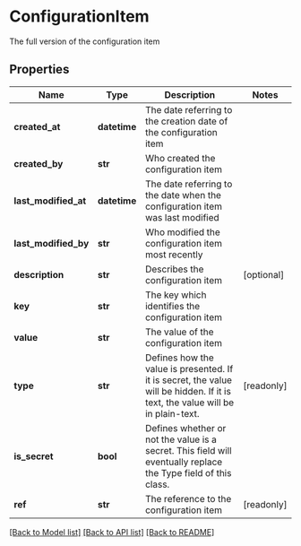 # ConfigurationItem

The full version of the configuration item

## Properties
Name | Type | Description | Notes
------------ | ------------- | ------------- | -------------
**created_at** | **datetime** | The date referring to the creation date of the configuration item | 
**created_by** | **str** | Who created the configuration item | 
**last_modified_at** | **datetime** | The date referring to the date when the configuration item was last modified | 
**last_modified_by** | **str** | Who modified the configuration item most recently | 
**description** | **str** | Describes the configuration item | [optional] 
**key** | **str** | The key which identifies the configuration item | 
**value** | **str** | The value of the configuration item | 
**type** | **str** | Defines how the value is presented.  If it is secret, the value will be hidden.  If it is text, the value will be in plain-text. | [readonly] 
**is_secret** | **bool** | Defines whether or not the value is a secret.  This field will eventually replace the Type field of this class. | 
**ref** | **str** | The reference to the configuration item | [readonly] 

[[Back to Model list]](../README.md#documentation-for-models) [[Back to API list]](../README.md#documentation-for-api-endpoints) [[Back to README]](../README.md)


